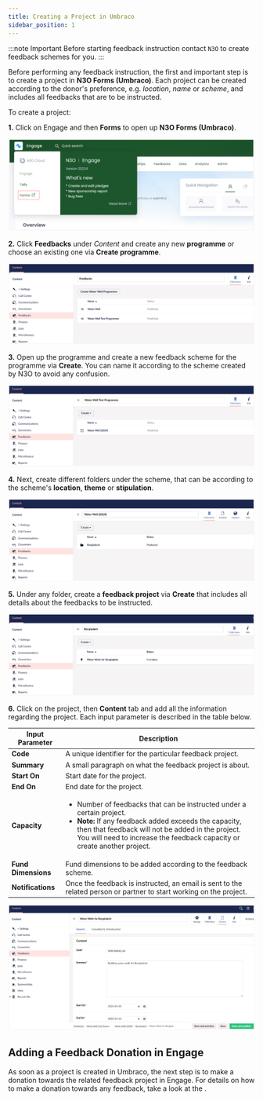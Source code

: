 ```yaml
---
title: Creating a Project in Umbraco 
sidebar_position: 1
---
```


:::note Important
Before starting feedback instruction contact `N3O` to create feedback schemes for you.
:::

Before performing any feedback instruction, the first and important step is to create a project in **N3O Forms (Umbraco)**. Each project can be created according to the donor's preference, e.g. *location*, *name* or *scheme*, and includes all feedbacks that are to be instructed.

To create a project:

**1.** Click on Engage and then **Forms** to open up **N3O Forms (Umbraco)**. 

![Open Forms](./open-forms.png)

**2.** Click **Feedbacks** under *Content* and create any new **programme** or choose an existing one via **Create programme**.

![Create programme](./create-programme.png)

**3.** Open up the programme and create a new feedback scheme for the programme via **Create**. You can name it according to the scheme created by N3O to avoid any confusion.

![Create feedback scheme](./create-scheme.png)

**4.** Next, create different folders under the scheme, that can be according to the scheme's **location**, **theme** or **stipulation**.

![Create folders](./create-folders.png)

**5.** Under any folder, create a **feedback project** via **Create** that includes all details about the feedbacks to be instructed.

![Create projects](./create-project.png)

**6.** Click on the project, then **Content** tab and add all the information regarding the project. Each input parameter is described in the table below.

| Input Parameter | Description |
| --------------- | ----------- |
| **Code** | A unique identifier for the particular feedback project. |
| **Summary** | A small paragraph on what the feedback project is about. |
| **Start On** | Start date for the project. |
| **End On** | End date for the project. |
| **Capacity** | <ul><li>Number of feedbacks that can be instructed under a certain project.</li><li> **Note:** If any feedback added exceeds the capacity, then that feedback will not be added in the project. You will need to increase the feedback capacity or create another project. </li></ul> |  
| **Fund Dimensions** | Fund dimensions to be added according to the feedback scheme.  |
| **Notifications** | Once the feedback is instructed, an email is sent to the related person or partner to start working on the project. |

![Input project parameters](./input-project-parameters.png)

## Adding a Feedback Donation in Engage

As soon as a project is created in Umbraco, the next step is to make a donation towards the related feedback project in Engage. For details on how to make a donation towards any feedback, take a look at the <K2Link route="docs/engage/feedbacks/donating-to-feedback/" text="Add Donation towards a Feedback documentation" isInternal/>. 